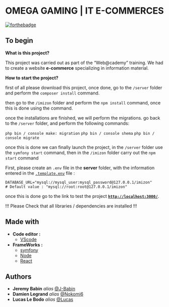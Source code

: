 OMEGA GAMING | IT E-COMMERCES
===
[![forthebadge](https://forthebadge.com/images/badges/built-with-love.svg)](https://forthebadge.com)

## To begin

**What is this project?**

This project was carried out as part of the “Web@cademy” training.
We had to create a website **e-commerce** specializing in information material.

**How to start the project?**

first of all please download this project, once done, go to the ``/server`` folder and perform the ``composer install`` command.

then go to the ``/imizon`` folder and perform the ``npm install`` command, once this is done using the command.

once the installations are finished, we will perform the migrations.
go back to the ``/server`` folder, and perform the following commands:

``php bin / console make: migration``
``php bin / console shema``
``php bin / console migrate``

once this is done we can finally launch the project, in the ``/server`` folder use the ``symfony start`` command, then in the ``/imizon`` folder carry out the ``npm start`` command

First, please create an `.env` file in the **server** folder, with the information entered in the [``.template.env``](./server/.env) file :
```
DATABASE_URL="mysql://mysql_user:mysql_password@127.0.0.1/imizon"                      # Default value : "mysql://root:root@127.0.0.1/imizon"   
```
once this is done go to the link to test the project
[**``http://localhost:3000/``**](http://localhost:3000/``).


 !!! Please Check that all libraries / dependencies are installed !!!

## Made with

* __Code editor :__
    * [VScode](https://code.visualstudio.com/)
* __FrameWorks :__
    * [symfony](https://symfony.com/)
    * [Node](https://nodejs.org/en/)
    * [React](https://reactjs.org/)
  
## Authors

* **Jeremy Babin** _alias_ [@J-Babin](https://github.com/J-Babin)
* **Damien Legrand** _alias_ [@Nokomi6](https://github.com/Nokomi6)
* **Lucas Le Bodo** _alias_ [@Lucas](https://github.com/Lucas-LeBodo)
